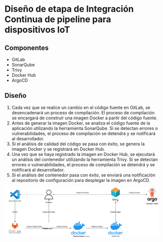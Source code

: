 # Diseño de etapa de Integración Continua de pipeline para dispositivos IoT
## Componentes
- GitLab
- SonarQube
- Trivy
- Docker Hub
- ArgoCD

## Diseño
1. Cada vez que se realice un cambio en el código fuente en GitLab, se desencadenará un proceso de compilación. El proceso de compilación se encargará de construir una imagen Docker a partir del código fuente.
2. Antes de generar la imagen Docker, se analiza el código fuente de la aplicación utilizando la herramienta SonarQube. Si se detectan errores o vulnerabilidades, el proceso de compilación se detendrá y se notificará al desarrollador.
3. Si el análisis de calidad del código se pasa con éxito, se genera la imagen Docker y se registrará en Docker Hub.
4. Una vez que se haya registrado la imagen en Docker Hub, se ejecutará un análisis del contenedor utilizando la herramienta Trivy. Si se detectan errores o vulnerabilidades, el proceso de compilación se detendrá y se notificará al desarrollador.
5. Si el análisis del contenedor pasa con éxito, se enviará una notificación al repositorio de configuración para desplegar la imagen en ArgoCD.

<img src="https://github.com/sfl0r3nz05/SecDelivAutoIoT/blob/master/docs/images/2.5%20Dise%C3%B1o%20Integraci%C3%B3n%20Continua%20pipeline%20IoT.svg" alt="Diseño de etapa de Integración Continua de pipeline para dispositivos IoT">
